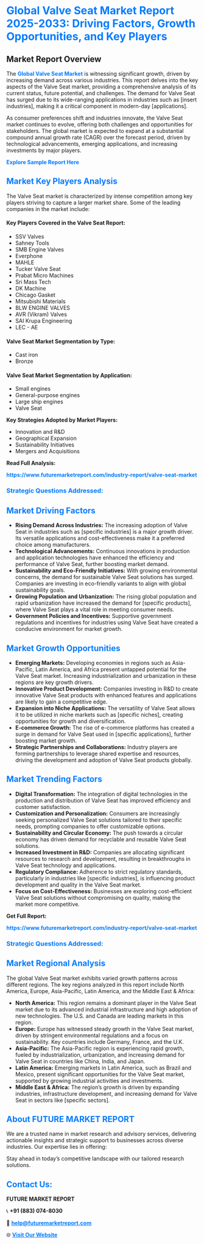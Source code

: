 <h1 style="color: #007BFF;">Global Valve Seat Market Report 2025-2033: Driving Factors, Growth Opportunities, and Key Players</h1>

<section id="overview">
<h2>Market Report Overview</h2>
<p>The <a href="https://www.futuremarketreport.com/industry-report/valve-seat-market" style="color: #007BFF; text-decoration: none;"><strong>Global Valve Seat Market</strong></a> is witnessing significant growth, driven by increasing demand across various industries. This report delves into the key aspects of the Valve Seat market, providing a comprehensive analysis of its current status, future potential, and challenges. The demand for Valve Seat has surged due to its wide-ranging applications in industries such as [insert industries], making it a critical component in modern-day [applications].</p>
<p>As consumer preferences shift and industries innovate, the Valve Seat market continues to evolve, offering both challenges and opportunities for stakeholders. The global market is expected to expand at a substantial compound annual growth rate (CAGR) over the forecast period, driven by technological advancements, emerging applications, and increasing investments by major players.</p>
</section>

<section id="overview">
<p><a href="https://www.futuremarketreport.com/request-sample/reportId=126088" style="color: #007BFF; text-decoration: none;"><strong>Explore Sample Report Here</strong></a></p>
</section>

<section id="key-players">
<h2 style="color: #007BFF;">Market Key Players Analysis</h2>
<p>The Valve Seat market is characterized by intense competition among key players striving to capture a larger market share. Some of the leading companies in the market include:</p>
<h4>Key Players Covered in the Valve Seat Report:</h4>
<ul><li>SSV Valves</li><li>Sahney Tools</li><li>SMB Engine Valves</li><li>Everphone</li><li>MAHLE</li><li>Tucker Valve Seat</li><li>Prabat Micro Machines</li><li>Sri Mass Tech</li><li>DK Machine</li><li>Chicago Gasket</li><li>Mitsubishi Materials</li><li>BLW ENGINE VALVES</li><li>AVR (Vikram) Valves</li><li>SAI Krupa Engineering</li><li>LEC - AE</li></ul>
<h4>Valve Seat Market Segmentation by Type:</h4>
<ul><li>Cast iron</li><li>Bronze</li></ul>

<h4>Valve Seat Market Segmentation by Application:</h4>
<ul><li>Small engines</li><li>General-purpose engines</li><li>Large ship engines</li><li>Valve Seat</li></ul>
<p><strong>Key Strategies Adopted by Market Players:</strong></p>
<ul>
<li>Innovation and R&D</li>
<li>Geographical Expansion</li>
<li>Sustainability Initiatives</li>
<li>Mergers and Acquisitions</li>
</ul>
</section>

<section>
<p><strong>Read Full Analysis: </strong></p><a href="https://www.futuremarketreport.com/industry-report/valve-seat-market" style="color: #007BFF; text-decoration: none;"><strong>https://www.futuremarketreport.com/industry-report/valve-seat-market</strong></a>
<h3 style="color: #007BFF;">Strategic Questions Addressed:</h3>
</section>

<section id="driving-factors">
<h2 style="color: #007BFF;">Market Driving Factors</h2>
<ul>
<li><strong>Rising Demand Across Industries:</strong> The increasing adoption of Valve Seat in industries such as [specific industries] is a major growth driver. Its versatile applications and cost-effectiveness make it a preferred choice among manufacturers.</li>
<li><strong>Technological Advancements:</strong> Continuous innovations in production and application technologies have enhanced the efficiency and performance of Valve Seat, further boosting market demand.</li>
<li><strong>Sustainability and Eco-Friendly Initiatives:</strong> With growing environmental concerns, the demand for sustainable Valve Seat solutions has surged. Companies are investing in eco-friendly variants to align with global sustainability goals.</li>
<li><strong>Growing Population and Urbanization:</strong> The rising global population and rapid urbanization have increased the demand for [specific products], where Valve Seat plays a vital role in meeting consumer needs.</li>
<li><strong>Government Policies and Incentives:</strong> Supportive government regulations and incentives for industries using Valve Seat have created a conducive environment for market growth.</li>
</ul>
</section>

<section id="growth-opportunities">
<h2 style="color: #007BFF;">Market Growth Opportunities</h2>
<ul>
<li><strong>Emerging Markets:</strong> Developing economies in regions such as Asia-Pacific, Latin America, and Africa present untapped potential for the Valve Seat market. Increasing industrialization and urbanization in these regions are key growth drivers.</li>
<li><strong>Innovative Product Development:</strong> Companies investing in R&D to create innovative Valve Seat products with enhanced features and applications are likely to gain a competitive edge.</li>
<li><strong>Expansion into Niche Applications:</strong> The versatility of Valve Seat allows it to be utilized in niche markets such as [specific niches], creating opportunities for growth and diversification.</li>
<li><strong>E-commerce Growth:</strong> The rise of e-commerce platforms has created a surge in demand for Valve Seat used in [specific applications], further boosting market growth.</li>
<li><strong>Strategic Partnerships and Collaborations:</strong> Industry players are forming partnerships to leverage shared expertise and resources, driving the development and adoption of Valve Seat products globally.</li>
</ul>
</section>

<section id="trending-factors">
<h2 style="color: #007BFF;">Market Trending Factors</h2>
<ul>
<li><strong>Digital Transformation:</strong> The integration of digital technologies in the production and distribution of Valve Seat has improved efficiency and customer satisfaction.</li>
<li><strong>Customization and Personalization:</strong> Consumers are increasingly seeking personalized Valve Seat solutions tailored to their specific needs, prompting companies to offer customizable options.</li>
<li><strong>Sustainability and Circular Economy:</strong> The push towards a circular economy has driven demand for recyclable and reusable Valve Seat solutions.</li>
<li><strong>Increased Investment in R&D:</strong> Companies are allocating significant resources to research and development, resulting in breakthroughs in Valve Seat technology and applications.</li>
<li><strong>Regulatory Compliance:</strong> Adherence to strict regulatory standards, particularly in industries like [specific industries], is influencing product development and quality in the Valve Seat market.</li>
<li><strong>Focus on Cost-Effectiveness:</strong> Businesses are exploring cost-efficient Valve Seat solutions without compromising on quality, making the market more competitive.</li>
</ul>
</section>

<section>
<p><strong>Get Full Report: </strong></p><a href="https://www.futuremarketreport.com/industry-report/valve-seat-market" style="color: #007BFF; text-decoration: none;"><strong>https://www.futuremarketreport.com/industry-report/valve-seat-market</strong></a>
<h3 style="color: #007BFF;">Strategic Questions Addressed:</h3>
</section>


<section id="regional-analysis">
<h2 style="color: #007BFF;">Market Regional Analysis</h2>
<p>The global Valve Seat market exhibits varied growth patterns across different regions. The key regions analyzed in this report include North America, Europe, Asia-Pacific, Latin America, and the Middle East & Africa:</p>
<ul>
<li><strong>North America:</strong> This region remains a dominant player in the Valve Seat market due to its advanced industrial infrastructure and high adoption of new technologies. The U.S. and Canada are leading markets in this region.</li>
<li><strong>Europe:</strong> Europe has witnessed steady growth in the Valve Seat market, driven by stringent environmental regulations and a focus on sustainability. Key countries include Germany, France, and the U.K.</li>
<li><strong>Asia-Pacific:</strong> The Asia-Pacific region is experiencing rapid growth, fueled by industrialization, urbanization, and increasing demand for Valve Seat in countries like China, India, and Japan.</li>
<li><strong>Latin America:</strong> Emerging markets in Latin America, such as Brazil and Mexico, present significant opportunities for the Valve Seat market, supported by growing industrial activities and investments.</li>
<li><strong>Middle East & Africa:</strong> The region’s growth is driven by expanding industries, infrastructure development, and increasing demand for Valve Seat in sectors like [specific sectors].</li>
</ul>
</section>

<footer>
<h2 style="color: #007BFF;">About FUTURE MARKET REPORT</h2>
<p>We are a trusted name in market research and advisory services, delivering actionable insights and strategic support to businesses across diverse industries. Our expertise lies in offering:</p>

<p>Stay ahead in today’s competitive landscape with our tailored research solutions.</p>

<h2 style="color: #007BFF;">Contact Us:</h2>
<p><strong>FUTURE MARKET REPORT</strong></p>
<p>📞 <strong>+91 (883) 074-8030</strong></p>
<p>📧 <strong><a href="mailto:help@futuremarketreport.com" style="color: #007BFF;">help@futuremarketreport.com</a></strong></p>
<p>🌐 <strong><a href="https://www.futuremarketreport.com/" style="color: #007BFF;">Visit Our Website</a></strong></p>
</footer>